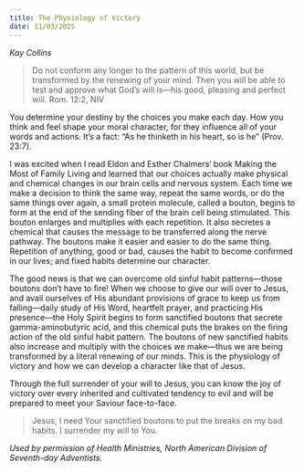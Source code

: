 ```yaml
---
title: The Physiology of Victory
date: 11/03/2025
---
```


_Kay Collins_

> <p></p>
> Do not conform any longer to the pattern of this world, but be transformed by the renewing of your mind. Then you will be able to test and approve what God’s will is—his good, pleasing and perfect will. Rom. 12:2, NIV

You determine your destiny by the choices you make each day. How you think and feel shape your moral character, for they influence all of your words and actions. It’s a fact: “As he thinketh in his heart, so is he” (Prov. 23:7).

I was excited when I read Eldon and Esther Chalmers’ book Making the Most of Family Living and learned that our choices actually make physical and chemical changes in our brain cells and nervous system. Each time we make a decision to think the same way, repeat the same words, or do the same things over again, a small protein molecule, called a bouton, begins to form at the end of the sending fiber of the brain cell being stimulated. This bouton enlarges and multiplies with each repetition. It also secretes a chemical that causes the message to be transferred along the nerve pathway. The boutons make it easier and easier to do the same thing. Repetition of anything, good or bad, causes the habit to become confirmed in our lives; and fixed habits determine our character.

The good news is that we can overcome old sinful habit patterns—those boutons don’t have to fire! When we choose to give our will over to Jesus, and avail ourselves of His abundant provisions of grace to keep us from falling—daily study of His Word, heartfelt prayer, and practicing His presence—the Holy Spirit begins to form sanctified boutons that secrete gamma-aminobutyric acid, and this chemical puts the brakes on the firing action of the old sinful habit pattern. The boutons of new sanctified habits also increase and multiply with the choices we make—thus we are being transformed by a literal renewing of our minds. This is the physiology of victory and how we can develop a character like that of Jesus.

Through the full surrender of your will to Jesus, you can know the joy of victory over every inherited and cultivated tendency to evil and will be prepared to meet your Saviour face-to-face.

> <callout></callout>
> Jesus, I need Your sanctified boutons to put the breaks on my bad habits. I surrender my will to You.

_Used by permission of Health Ministries, North American Division of Seventh-day Adventists._